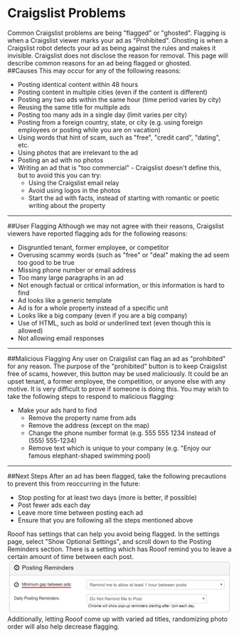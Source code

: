 # Craigslist Problems

 Common Craigslist problems are being "flagged" or "ghosted". Flagging is when a Craigslist viewer marks your ad as "Prohibited". Ghosting is when a Craigslist robot detects your ad as being against the rules and makes it invisible. Craigslist does not disclose the reason for removal. This page will describe common reasons for an ad being flagged or ghosted.
 <br>
 ##Causes
This may occur for any of the following reasons:
- Posting identical content within 48 hours
- Posting content in multiple cities (even if the content is different)
- Posting any two ads within the same hour (time period varies by city)
- Reusing the same title for multiple ads
- Posting too many ads in a single day (limit varies per city)
- Posting from a foreign country, state, or city (e.g. using foreign employees or posting while you are on vacation)
- Using words that hint of scam, such as "free", "credit card", "dating", etc.
- Using photos that are irrelevant to the ad
- Posting an ad with no photos
- Writing an ad that is "too commercial" - Craigslist doesn't define this, but to avoid this you can try:
     - Using the Craigslist email relay
     - Avoid using logos in the photos
     - Start the ad with facts, instead of starting with romantic or poetic writing about the property
---
##User Flagging
Although we may not agree with their reasons, Craigslist viewers have reported flagging ads for the following reasons:
- Disgruntled tenant, former employee, or competitor
- Overusing scammy words (such as "free" or "deal" making the ad seem too good to be true
- Missing phone number or email address
- Too many large paragraphs in an ad
- Not enough factual or critical information, or this information is hard to find
- Ad looks like a generic template
- Ad is for a whole property instead of a specific unit
- Looks like a big company (even if you are a big company)
- Use of HTML, such as bold or underlined text (even though this is allowed)
- Not allowing email responses
---
##Malicious Flagging
Any user on Craigslist can flag an ad as "prohibited" for any reason. The purpose of the "prohibited" button is to keep Craigslist free of scams, however, this button may be used maliciously. It could be an upset tenant, a former employee, the competition, or anyone else with any motive. It is very difficult to prove if someone is doing this. You may wish to take the following steps to respond to malicious flagging:
- Make your ads hard to find
     - Remove the property name from ads
     - Remove the address (except on the map)
     - Change the phone number format (e.g. 555 555 1234 instead of (555) 555-1234)
     - Remove text which is unique to your company (e.g. "Enjoy our famous elephant-shaped swimming pool)
---
##Next Steps
After an ad has been flagged, take the following precautions to prevent this from reoccurring in the future:
- Stop posting for at least two days (more is better, if possible)
- Post fewer ads each day
- Leave more time between posting each ad
- Ensure that you are following all the steps mentioned above

Rooof has settings that can help you avoid being flagged. In the settings page, select "Show Optional Settings", and scroll down to the Posting Reminders section. There is a setting which has Rooof remind you to leave a certain amount of time between each post.
![](Flagging.jpg)
Additionally, letting Rooof come up with varied ad titles, randomizing photo order will also help decrease flagging.

  